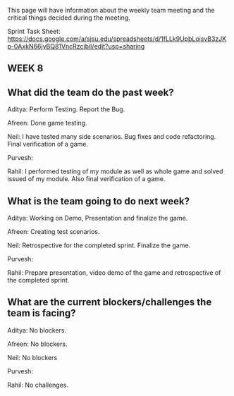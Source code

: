 This page will have information about the weekly team meeting and the critical things decided during the meeting.

Sprint Task Sheet: https://docs.google.com/a/sjsu.edu/spreadsheets/d/1fLLk9UpbLoisvB3zJKp-0AxkN66jyBQ81VncRzcibiI/edit?usp=sharing

## WEEK 8

## What did the team do the past week?

Aditya: Perform Testing. Report the Bug.

Afreen: Done game testing.

Neil: I have tested many side scenarios. Bug fixes and code refactoring. Final verification of a game.

Purvesh: 

Rahil: I performed testing of my module as well as whole game and solved issued of my module. Also final verification of a game.

## What is the team going to do next week?

Aditya: Working on Demo, Presentation and finalize the game.

Afreen: Creating test scenarios.

Neil: Retrospective for the completed sprint. Finalize the game.

Purvesh: 

Rahil: Prepare presentation, video demo of the game and retrospective of the completed sprint.

## What are the current blockers/challenges the team is facing?

Aditya: No blockers.

Afreen: No blockers.

Neil: No blockers

Purvesh: 

Rahil: No challenges.
